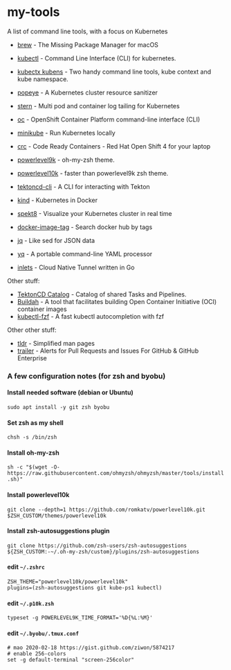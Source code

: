 # my-tools
A list of command line tools, with a focus on Kubernetes

- [brew](https://brew.sh/) - The Missing Package Manager for macOS
- [kubectl](https://kubernetes.io/docs/tasks/tools/install-kubectl/) - Command Line Interface (CLI) for kubernetes.
- [kubectx kubens](https://github.com/ahmetb/kubectx) - Two handy command line tools, kube context and kube namespace.
- [popeye](https://github.com/derailed/popeye) - A Kubernetes cluster resource sanitizer
- [stern](https://github.com/wercker/stern) - Multi pod and container log tailing for Kubernetes
- [oc](https://docs.openshift.com/container-platform/4.3/cli_reference/openshift_cli/getting-started-cli.html) - OpenShift Container Platform command-line interface (CLI)
- [minikube](https://kubernetes.io/docs/setup/learning-environment/minikube/) - Run Kubernetes locally
- [crc](https://cloud.redhat.com/openshift/install/crc/installer-provisioned) - Code Ready Containers - Red Hat Open Shift 4 for your laptop
- [powerlevel9k](https://github.com/Powerlevel9k/powerlevel9k) - oh-my-zsh theme.
- [powerlevel10k](https://github.com/romkatv/powerlevel10k) - faster than powerlevel9k zsh theme.
- [tektoncd-cli](https://github.com/tektoncd/cli) - A CLI for interacting with Tekton
- [kind](https://github.com/kubernetes-sigs/kind) - Kubernetes in Docker
- [spekt8](https://github.com/spekt8/spekt8) - Visualize your Kubernetes cluster in real time
- [docker-image-tag](https://github.com/stefanwalther/docker-image-tag) - Search docker hub by tags

- [jq](https://stedolan.github.io/jq/) - Like sed for JSON data
- [yq](https://github.com/mikefarah/yq) - A portable command-line YAML processor
- [inlets](https://github.com/inlets/inlets) - Cloud Native Tunnel written in Go

Other stuff:

- [TektonCD Catalog](https://github.com/tektoncd/catalog) - Catalog of shared Tasks and Pipelines.
- [Buildah](https://github.com/containers/buildah/) - A tool that facilitates building Open Container Initiative (OCI) container images
- [kubectl-fzf](http://bit.ly/2Nf6Ktq) - A fast kubectl autocompletion with fzf

Other other stuff:

- [tldr](https://tldr.sh/) - Simplified man pages
- [trailer](https://github.com/ptsochantaris/trailer) - Alerts for Pull Requests and Issues For GitHub & GitHub Enterprise

### A few configuration notes (for zsh and byobu)

#### Install needed software (debian or Ubuntu)
`sudo apt install -y git zsh byobu`

#### Set zsh as my shell
`chsh -s /bin/zsh`

#### Install oh-my-zsh
`sh -c "$(wget -O- https://raw.githubusercontent.com/ohmyzsh/ohmyzsh/master/tools/install.sh)"`

#### Install powerlevel10k
`git clone --depth=1 https://github.com/romkatv/powerlevel10k.git $ZSH_CUSTOM/themes/powerlevel10k`

#### Install zsh-autosuggestions plugin
`git clone https://github.com/zsh-users/zsh-autosuggestions ${ZSH_CUSTOM:-~/.oh-my-zsh/custom}/plugins/zsh-autosuggestions`

#### edit `~/.zshrc`
```
ZSH_THEME="powerlevel10k/powerlevel10k"
plugins=(zsh-autosuggestions git kube-ps1 kubectl)
```

#### edit `~/.p10k.zsh`
```
typeset -g POWERLEVEL9K_TIME_FORMAT='%D{%L:%M}'
```

#### edit `~/.byobu/.tmux.conf`
```
# mao 2020-02-18 https://gist.github.com/ziwon/5874217
# enable 256-colors
set -g default-terminal "screen-256color"
```
